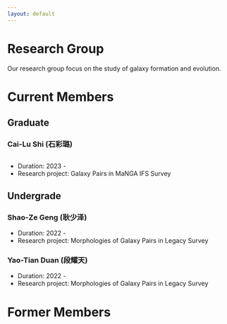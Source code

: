 ```yaml
---
layout: default
---
```


# Research Group

Our research group focus on the study of galaxy formation and evolution.

# Current Members

## Graduate

### Cai-Lu Shi (石彩璐)

<img class="profile-picture" src="">

* Duration: 2023 - 
* Research project: Galaxy Pairs in MaNGA IFS Survey

## Undergrade

### Shao-Ze Geng (耿少泽)
* Duration: 2022 - 
* Research project: Morphologies of Galaxy Pairs in Legacy Survey

### Yao-Tian Duan (段耀天)
* Duration: 2022 - 
* Research project: Morphologies of Galaxy Pairs in Legacy Survey

# Former Members
